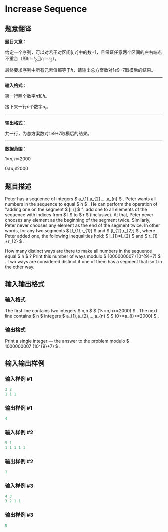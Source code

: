 # Increase Sequence

## 题意翻译

**题目大意**：

给定一个序列，可以对若干对区间$[l,r]$中的数+$1$，且保证任意两个区间的左右端点不重合（即$l_1$!=$l_2$且$r_1$!=$r_2$）。

最终要求序列中所有元素值都等于$h$，请输出总方案数对$1e9$+$7$取模后的结果。

------------

**输入格式**：

第一行两个数字$n$和$h$。

接下来一行$n$个数字$a_i$。

------------

**输出格式**：

共一行，为总方案数对$1e9$+$7$取模后的结果。

------------

**数据范围**：

$1$≤$n,h$≤$2000$

$0$≤$a_i$≤$2000$

## 题目描述

Peter has a sequence of integers $ a_{1},a_{2},...,a_{n} $ . Peter wants all numbers in the sequence to equal $ h $ . He can perform the operation of "adding one on the segment $ [l,r] $ ": add one to all elements of the sequence with indices from $ l $ to $ r $ (inclusive). At that, Peter never chooses any element as the beginning of the segment twice. Similarly, Peter never chooses any element as the end of the segment twice. In other words, for any two segments $ [l_{1},r_{1}] $ and $ [l_{2},r_{2}] $ , where Peter added one, the following inequalities hold: $ l_{1}≠l_{2} $ and $ r_{1}≠r_{2} $ .

How many distinct ways are there to make all numbers in the sequence equal $ h $ ? Print this number of ways modulo $ 1000000007 (10^{9}+7) $ . Two ways are considered distinct if one of them has a segment that isn't in the other way.

## 输入输出格式

### 输入格式

The first line contains two integers $ n,h $ $ (1<=n,h<=2000) $ . The next line contains $ n $ integers $ a_{1},a_{2},...,a_{n} $ $ (0<=a_{i}<=2000) $ .

### 输出格式

Print a single integer — the answer to the problem modulo $ 1000000007 (10^{9}+7) $ .

## 输入输出样例

### 输入样例 #1

```cpp
3 2
1 1 1

```
### 输出样例 #1

```cpp
4

```
### 输入样例 #2

```cpp
5 1
1 1 1 1 1

```
### 输出样例 #2

```cpp
1

```
### 输入样例 #3

```cpp
4 3
3 2 1 1

```
### 输出样例 #3

```cpp
0

```
